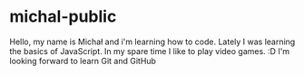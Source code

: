 # michal-public
Hello, my name is Michał and i'm learning how to code.
Lately I was learning the basics of JavaScript.
In my spare time I like to play video games. :D
I'm looking forward to learn Git and GitHub
